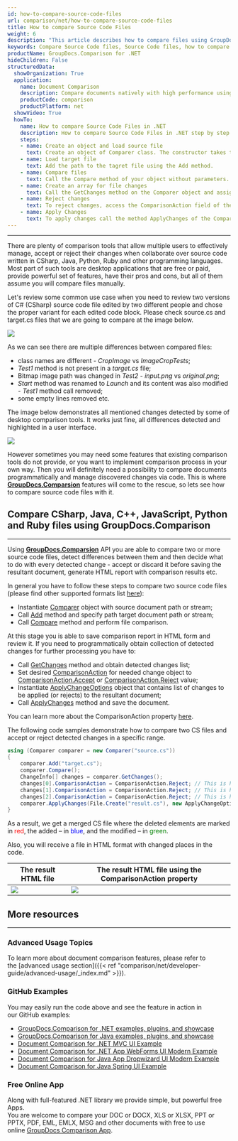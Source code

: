 ```yaml
---
id: how-to-compare-source-code-files
url: comparison/net/how-to-compare-source-code-files
title: How to compare Source Code Files
weight: 6
description: "This article describes how to compare files using GroupDocs.Comparison for .NET. You will also learn how to compare two or more Source Code files and how to influence their comparison."
keywords: Compare Source Code files, Source Code files, how to compare Source Code files files, ComparisonAction,  ComparisonAction.Accept, ComparisonAction.Reject
productName: GroupDocs.Comparison for .NET
hideChildren: False
structuredData:
  showOrganization: True
  application:    
    name: Document Comparison   
    description: Compare documents natively with high performance using C# language and GroupDocs.Comparison for .NET
    productCode: comparison
    productPlatform: net
  showVideo: True
  howTo:
    name: How to compare Source Code Files in .NET
    description: How to compare Source Code Files in .NET step by step
    steps:
    - name: Create an object and load source file
      text: Create an object of Comparer class. The constructor takes the source file path or stream parameter. You may specify absolute or relative file path as per your requirements.
    - name: Load target file
      text: Add the path to the tagret file using the Add method.
    - name: Compare files
      text: Call the Compare method of your object without parameters.
    - name: Create an array for file changes
      text: Call the GetChanges method on the Comparer object and assign the result to an array of type ChangeInfo.
    - name: Reject changes
      text: To reject changes, access the ComparisonAction field of the array element and set the Reject value from the enum ComparisonAction.
    - name: Apply Changes
      text: To apply changes call the method ApplyChanges of the Comparer class object. The method takes a file stream parameter of the resulting file and object of ApplyChangeOptions class which should contains a ChangeInfo array.
---
```


***

There are plenty of comparison tools that allow multiple users to effectively manage, accept or reject their changes when collaborate over source code written in CSharp, Java, Python, Ruby and other programming languages. Most part of such tools are desktop applications that are free or paid, provide powerful set of features, have their pros and cons, but all of them assume you will compare files manually.

Let's review some common use case when you need to review two versions of C# (CSharp) source code file edited by two different people and chose the proper variant for each edited code block. Please check source.cs and target.cs files that we are going to compare at the image below.

![](comparison/net/images/how-to-compare-source-code-files1.png)

As we can see there are multiple differences between compared files:
*   class names are different - *CropImage* vs *ImageCropTests*;
*   *Test1* method is not present in a *target.cs* file;
*   Bitmap image path was changed in *Test2* - *input.png* vs *original.png*;
*   *Start* method was renamed to *Launch* and its content was also modified - *Test1* method call removed;
*   some empty lines removed etc.

The image below demonstrates all mentioned changes detected by some of desktop comparison tools. It works just fine, all differences detected and highlighted in a user interface.

![](comparison/net/images/how-to-compare-source-code-files2.png)

However sometimes you may need some features that existing comparison tools do not provide, or you want to implement comparison process in your own way. Then you will definitely need a possibility to compare documents programmatically and manage discovered changes via code. This is where **[GroupDocs.Comparsion](https://products.groupdocs.com/comparison/net)** features will come to the rescue, so lets see how to compare source code files with it. 

## Compare CSharp, Java, C++, JavaScript, Python and Ruby files using GroupDocs.Comparison
 
 ---

Using **[GroupDocs.Comparsion](https://products.groupdocs.com/comparison/net)** API you are able to compare two or more source code files, detect differences between them and then decide what to do with every detected change - accept or discard it before saving the resultant document, generate HTML report with comparison results etc.

In general you have to follow these steps to compare two source code files (please find other supported formats list [here](https://wiki.lisbon.dynabic.com/display/comparison/Supported+File+Formats)):

*   Instantiate [Comparer](https://apireference.groupdocs.com/net/comparison/groupdocs.comparison/comparer) object with source document path or stream;
*   Call [Add](https://apireference.groupdocs.com/net/comparison/groupdocs.comparison/comparer/methods/add/index) method and specify path target document path or stream;
*   Call [Compare](https://apireference.groupdocs.com/net/comparison/groupdocs.comparison/comparer) method and perform file comparison.







At this stage you is able to save comparison report in HTML form and review it. If you need to programmatically obtain collection of detected changes for further processing you have to:

*   Call [GetChanges](https://apireference.groupdocs.com/net/comparison/groupdocs.comparison/comparer/methods/getchanges/index) method and obtain detected changes list;
*   Set desired [ComparisonAction](https://apireference.groupdocs.com/net/comparison/groupdocs.comparison.result/changeinfo/properties/comparisonaction) for needed change object to [ComparisonAction.Accept](https://apireference.groupdocs.com/net/comparison/groupdocs.comparison.result/comparisonaction) or [ComparisonAction.Reject](https://apireference.groupdocs.com/net/comparison/groupdocs.comparison.result/comparisonaction) value;
*   Instantiate [ApplyChangeOptions](https://apireference.groupdocs.com/comparison/net/groupdocs.comparison.options/applychangeoptions) object that contains list of changes to be applied (or rejects) to the resultant document;
*   Call [ApplyChanges](https://apireference.groupdocs.com/net/comparison/groupdocs.comparison/comparer/methods/applychanges/index) method and save the document.

You can learn more about the ComparisonAction property [here](https://wiki.lisbon.dynabic.com/display/comparison/How+to+merge+source+code+files).

The following code samples demonstrate how to compare two CS files and accept or reject detected changes in a specific range.

```csharp
using (Comparer comparer = new Comparer("source.cs"))
{
    comparer.Add("target.cs");
    comparer.Compare();
    ChangeInfo[] changes = comparer.GetChanges();
    changes[0].ComparisonAction = ComparisonAction.Reject; // This is how to reject first detected difference;
    changes[1].ComparisonAction = ComparisonAction.Reject; // This is how to reject second detected difference;
    changes[2].ComparisonAction = ComparisonAction.Reject; // This is how to reject third detected difference;
    comparer.ApplyChanges(File.Create("result.cs"), new ApplyChangeOptions { Changes = changes });
}     
```

As a result, we get a merged CS file where the deleted elements are marked in <font color="red">red</font>, the added – in <font color="blue">blue</font>, and the modified – in <font color="green">green</font>. 

Also, you will receive a file in HTML format with changed places in the code.

|  The result HTML file | The result HTML file using the ComparisonAction property |
| --- | --- |
| ![](comparison/net/images/how-to-compare-source-code-files_result1.PNG) | ![](comparison/net/images/how-to-compare-source-code-files_result2.PNG) |

## More resources

---

### Advanced Usage Topics
To learn more about document comparison features, please refer to the [advanced usage section]({{< ref "comparison/net/developer-guide/advanced-usage/_index.md" >}}).

### GitHub Examples
You may easily run the code above and see the feature in action in our GitHub examples:
*   [GroupDocs.Comparison for .NET examples, plugins, and showcase](https://github.com/groupdocs-comparison/GroupDocs.Comparison-for-.NET)
*   [GroupDocs.Comparison for Java examples, plugins, and showcase](https://github.com/groupdocs-comparison/GroupDocs.Comparison-for-Java)
*   [Document Comparison for .NET MVC UI Example](https://github.com/groupdocs-comparison/GroupDocs.Comparison-for-.NET-MVC)
*   [Document Comparison for .NET App WebForms UI Modern Example](https://github.com/groupdocs-comparison/GroupDocs.Comparison-for-.NET-WebForms)
*   [Document Comparison for Java App Dropwizard UI Modern Example](https://github.com/groupdocs-comparison/GroupDocs.Comparison-for-Java-Dropwizard)
*   [Document Comparison for Java Spring UI Example](https://github.com/groupdocs-comparison/GroupDocs.Comparison-for-Java-Spring)
    
### Free Online App
Along with full-featured .NET library we provide simple, but powerful free Apps.  
You are welcome to compare your DOC or DOCX, XLS or XLSX, PPT or PPTX, PDF, EML, EMLX, MSG and other documents with free to use online [GroupDocs Comparison App](https://products.groupdocs.app/comparison).
